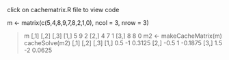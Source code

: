 click on cachematrix.R file to view code


 m <- matrix(c(5,4,8,9,7,8,2,1,0), ncol = 3, nrow = 3)
> m
     [,1] [,2] [,3]
[1,]    5    9    2
[2,]    4    7    1
[3,]    8    8    0
> m2 <- makeCacheMatrix(m)
> cacheSolve(m2)
     [,1] [,2]    [,3]
[1,]  0.5   -1  0.3125
[2,] -0.5    1 -0.1875
[3,]  1.5   -2  0.0625
